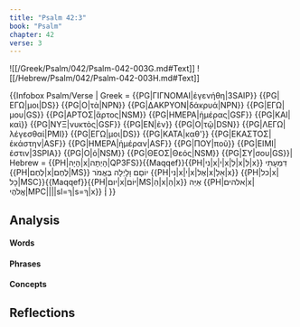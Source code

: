 ```yaml
---
title: "Psalm 42:3"
book: "Psalm"
chapter: 42
verse: 3
---
```

![[/Greek/Psalm/042/Psalm-042-003G.md#Text]]
![[/Hebrew/Psalm/042/Psalm-042-003H.md#Text]]

{{Infobox Psalm/Verse |
  Greek = {{PG|ΓΙΓΝΟΜΑΙ|ἐγενήθη|3SAIP}} {{PG|ΕΓΩ|μοι|DS}} {{PG|Ο|τὰ|NPN}} {{PG|ΔΑΚΡΥΟΝ|δάκρυά|NPN}} {{PG|ΕΓΩ|μου|GS}} {{PG|ΑΡΤΟΣ|ἄρτος|NSM}} {{PG|ΗΜΕΡΑ|ἡμέρας|GSF}} {{PG|ΚΑΙ|καὶ}} {{PG|ΝΥΞ|νυκτὸς|GSF}} {{PG|ΕΝ|ἐν}} {{PG|Ο|τῷ|DSN}} {{PG|ΛΕΓΩ|λέγεσθαί|PMI}} {{PG|ΕΓΩ|μοι|DS}} {{PG|ΚΑΤΑ|καθ'}} {{PG|ΕΚΑΣΤΟΣ|ἑκάστην|ASF}} {{PG|ΗΜΕΡΑ|ἡμέραν|ASF}} {{PG|ΠΟΥ|ποῦ}} {{PG|ΕΙΜΙ|ἐστιν|3SPIA}} {{PG|Ο|ὁ|NSM}} {{PG|ΘΕΟΣ|Θεός|NSM}} {{PG|ΣΥ|σου|GS}}|
  Hebrew = {{PH|הָיָה|x|הָיְתָה|QP3FS}}{{Maqqef}}{{PH|ני|x|י|x|לְ|x|לִּ|x}}
דִמְעָתִי
{{PH|לֶחֶם|x|לֶחֶם|MS}}
יוֹםָם
וָלָיְלָה
בֶּאֱמֹר
{{PH|ני|x|י|x|אֶל|x|אֵלַ|x}} {{PH|כל|x|כָּל|MSC}}{{Maqqef}}{{PH|יום|x|יּוֹם|MS|הַ|x|הַ|x}}
אַיֵּה
{{PH|אלהים|x|אֱלֹהֶי|MPC||||sl=ךָ|s=ךָ|x}}
׃|
}}

## Analysis

#### Words

#### Phrases

#### Concepts

## Reflections
